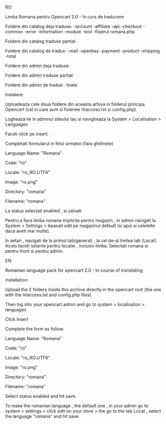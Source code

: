 
RO:

Limba Romana pentru Opencart 2.0 - In curs de traducere

Foldere din catalog deja traduse:
                      -account
                      -affiliate
                      -api
                      -checkout
                      -common
                      -error
                      -information
                      -module
                      -tool
                      -fisierul romana.php
                      
Foldere din catalog traduse partial:

Foldere din catalog de tradus: 
                      -mail
                      -openbay
                      -payment
                      -product
                      -shipping
                      -total
                      
Foldere din admin deja traduse:

Foldere din admin traduse partial:

Foldere din admin de tradus:
                      -toate






Instalare:

Uploadeaza cele doua foldere din aceasta arhiva in folderul principa Opencart (cel in care sunt si fisierele htaccess.txt si config.php).

Logheaza-te in adminul siteului tau si navigheaza la System > Localisation > Languages

Faceti click pe insert.

Completati formularul in felul urmator:(fara ghilimele)

Language Name: "Romana"

Code: "ro"

Locale: "ro_RO.UTF8"

Image: "ro.png"

Directory: "romana"

Filename: "romana"

La status selectati enabled , si salvati.

Pentru a face limba romana implicita pentru magazin , in admin navigati la System > Settings > Apasati edit pe magazinul default (si apoi si celelelte daca aveti mai multe).

In setari , navigati de la primul tab(general) , la cel de-al treilea tab (Local). Acolo faceti setarile pentru locatie , inclusiv limba. Selectati romana si pentru front si pentru admin.

EN:

Romanian language pack for opencart 2.0 - In course of translating

Installation: 

Upload the 2 folders inside this archive directly in the opencart root (the one with the htaccess.txt and config.php files)

Then log into your opencart admin and go to system > localisation > languages

Click Insert

Complete the form as follow: 

Language Name: "Romana"

Code: "ro"

Locale: "ro_RO.UTF8"

Image: "ro.png"

Directory: "romana"

Filename: "romana"

Select status enabled and hit save.

To make the romanian language , the default one , in your admin go to system > settings > click edit on your store > the go to the tab Locat , select the language "romana" and hit save.




